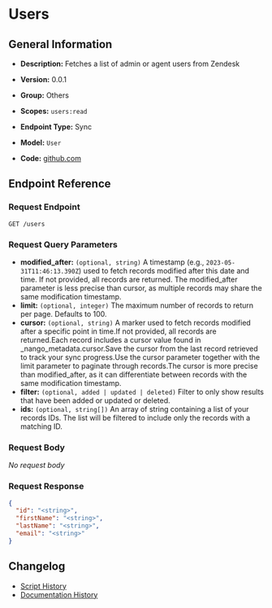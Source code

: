 <!-- BEGIN GENERATED CONTENT -->
# Users

## General Information

- **Description:** Fetches a list of admin or agent users from Zendesk

- **Version:** 0.0.1
- **Group:** Others
- **Scopes:** `users:read`
- **Endpoint Type:** Sync
- **Model:** `User`
- **Code:** [github.com](https://github.com/NangoHQ/integration-templates/tree/main/integrations/zendesk/syncs/users.ts)


## Endpoint Reference

### Request Endpoint

`GET /users`

### Request Query Parameters

- **modified_after:** `(optional, string)` A timestamp (e.g., `2023-05-31T11:46:13.390Z`) used to fetch records modified after this date and time. If not provided, all records are returned. The modified_after parameter is less precise than cursor, as multiple records may share the same modification timestamp.
- **limit:** `(optional, integer)` The maximum number of records to return per page. Defaults to 100.
- **cursor:** `(optional, string)` A marker used to fetch records modified after a specific point in time.If not provided, all records are returned.Each record includes a cursor value found in _nango_metadata.cursor.Save the cursor from the last record retrieved to track your sync progress.Use the cursor parameter together with the limit parameter to paginate through records.The cursor is more precise than modified_after, as it can differentiate between records with the same modification timestamp.
- **filter:** `(optional, added | updated | deleted)` Filter to only show results that have been added or updated or deleted.
- **ids:** `(optional, string[])` An array of string containing a list of your records IDs. The list will be filtered to include only the records with a matching ID.

### Request Body

_No request body_

### Request Response

```json
{
  "id": "<string>",
  "firstName": "<string>",
  "lastName": "<string>",
  "email": "<string>"
}
```

## Changelog

- [Script History](https://github.com/NangoHQ/integration-templates/commits/main/integrations/zendesk/syncs/users.ts)
- [Documentation History](https://github.com/NangoHQ/integration-templates/commits/main/integrations/zendesk/syncs/users.md)

<!-- END  GENERATED CONTENT -->

